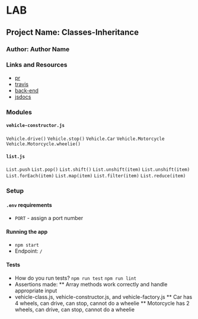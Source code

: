 # LAB

## Project Name: Classes-Inheritance

### Author: Author Name

### Links and Resources

- [pr](https://github.com/hingham/02)
- [travis](http://xyz.com)
- [back-end](https://dashboard.heroku.com/apps/classes)
- [jsdocs](https://dashboard.heroku.com/apps/classes/docs)

### Modules

#### `vehicle-constructor.js`

`Vehicle.drive()`
`Vehicle.stop()`
`Vehicle.Car`
`Vehicle.Motorcycle`
`Vehicle.Motorcycle.wheelie()`

#### `list.js`

`List.push`
`List.pop()`
`List.shift()`
`List.unshift(item)`
`List.unshift(item)`
`List.forEach(item)`
`List.map(item)`
`List.filter(item)`
`List.reduce(item)`

### Setup

#### `.env` requirements

- `PORT` - assign a port number

#### Running the app

- `npm start`
- Endpoint: `/`

#### Tests

- How do you run tests? 
`npm run test`
`npm run lint`
- Assertions made:
  \*\* Array methods work correctly and handle appropriate input
- vehicle-class.js, vehicle-constructor.js, and vehicle-factory.js
  ** Car has 4 wheels, can drive, can stop, cannot do a wheelie
  ** Motorcycle has 2 wheels, can drive, can stop, cannot do a wheelie

